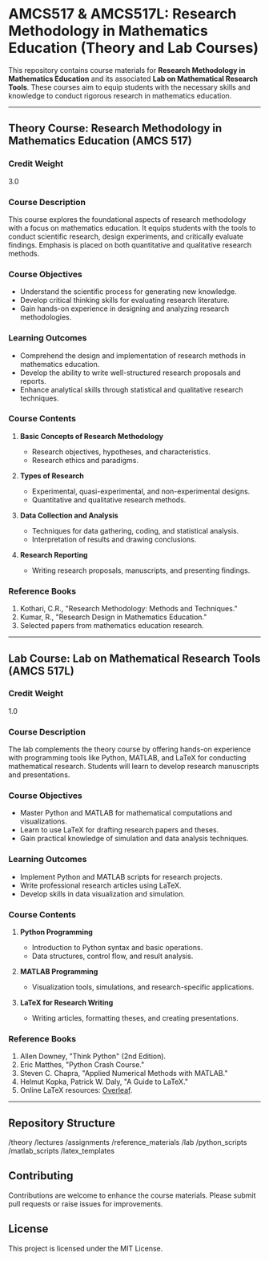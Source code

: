 # AMCS517 & AMCS517L: Research Methodology in Mathematics Education (Theory and Lab Courses)

This repository contains course materials for **Research Methodology in Mathematics Education** and its associated **Lab on Mathematical Research Tools**. These courses aim to equip students with the necessary skills and knowledge to conduct rigorous research in mathematics education.

---

## Theory Course: Research Methodology in Mathematics Education (AMCS 517)

### Credit Weight
3.0

### Course Description
This course explores the foundational aspects of research methodology with a focus on mathematics education. It equips students with the tools to conduct scientific research, design experiments, and critically evaluate findings. Emphasis is placed on both quantitative and qualitative research methods.

### Course Objectives
- Understand the scientific process for generating new knowledge.
- Develop critical thinking skills for evaluating research literature.
- Gain hands-on experience in designing and analyzing research methodologies.

### Learning Outcomes
- Comprehend the design and implementation of research methods in mathematics education.
- Develop the ability to write well-structured research proposals and reports.
- Enhance analytical skills through statistical and qualitative research techniques.

### Course Contents
1. **Basic Concepts of Research Methodology**
   - Research objectives, hypotheses, and characteristics.
   - Research ethics and paradigms.

2. **Types of Research**
   - Experimental, quasi-experimental, and non-experimental designs.
   - Quantitative and qualitative research methods.

3. **Data Collection and Analysis**
   - Techniques for data gathering, coding, and statistical analysis.
   - Interpretation of results and drawing conclusions.

4. **Research Reporting**
   - Writing research proposals, manuscripts, and presenting findings.

### Reference Books
1. Kothari, C.R., "Research Methodology: Methods and Techniques."
2. Kumar, R., "Research Design in Mathematics Education."
3. Selected papers from mathematics education research.

---

## Lab Course: Lab on Mathematical Research Tools (AMCS 517L)

### Credit Weight
1.0

### Course Description
The lab complements the theory course by offering hands-on experience with programming tools like Python, MATLAB, and LaTeX for conducting mathematical research. Students will learn to develop research manuscripts and presentations.

### Course Objectives
- Master Python and MATLAB for mathematical computations and visualizations.
- Learn to use LaTeX for drafting research papers and theses.
- Gain practical knowledge of simulation and data analysis techniques.

### Learning Outcomes
- Implement Python and MATLAB scripts for research projects.
- Write professional research articles using LaTeX.
- Develop skills in data visualization and simulation.

### Course Contents
1. **Python Programming**
   - Introduction to Python syntax and basic operations.
   - Data structures, control flow, and result analysis.

2. **MATLAB Programming**
   - Visualization tools, simulations, and research-specific applications.

3. **LaTeX for Research Writing**
   - Writing articles, formatting theses, and creating presentations.

### Reference Books
1. Allen Downey, "Think Python" (2nd Edition).
2. Eric Matthes, "Python Crash Course."
3. Steven C. Chapra, "Applied Numerical Methods with MATLAB."
4. Helmut Kopka, Patrick W. Daly, "A Guide to LaTeX."
5. Online LaTeX resources: [Overleaf](https://www.overleaf.com/).

---

## Repository Structure

/theory /lectures /assignments /reference_materials /lab /python_scripts /matlab_scripts /latex_templates


## Contributing
Contributions are welcome to enhance the course materials. Please submit pull requests or raise issues for improvements.

## License
This project is licensed under the MIT License.

